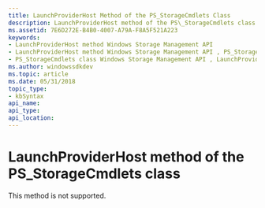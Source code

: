 ```yaml
---
title: LaunchProviderHost Method of the PS_StorageCmdlets Class
description: LaunchProviderHost method of the PS\_StorageCmdlets class.
ms.assetid: 7E6D272E-B4B0-4007-A79A-F8A5F521A223
keywords:
- LaunchProviderHost method Windows Storage Management API
- LaunchProviderHost method Windows Storage Management API , PS_StorageCmdlets class
- PS_StorageCmdlets class Windows Storage Management API , LaunchProviderHost method
ms.author: windowssdkdev
ms.topic: article
ms.date: 05/31/2018
topic_type: 
- kbSyntax
api_name: 
api_type: 
api_location: 
---
```


# LaunchProviderHost method of the PS\_StorageCmdlets class

This method is not supported.

 

 




